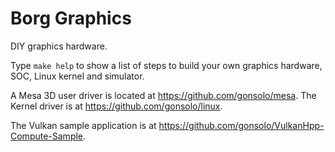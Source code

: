 # Borg Graphics

DIY graphics hardware.

Type `make help` to show a list of steps to build your own graphics hardware, SOC, Linux kernel and simulator.

A Mesa 3D user driver is located at https://github.com/gonsolo/mesa.
The Kernel driver is at https://github.com/gonsolo/linux.

The Vulkan sample application is at https://github.com/gonsolo/VulkanHpp-Compute-Sample.
